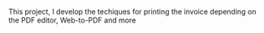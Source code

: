 This project, I develop the techiques for printing the invoice depending on the PDF editor, Web-to-PDF and more
